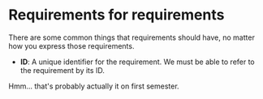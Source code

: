 # Requirements for requirements

There are some common things that requirements should have, no matter how you express those requirements.

- **ID**: A unique identifier for the requirement. We must be able to refer to the requirement by its ID.

Hmm... that's probably actually it on first semester.